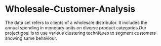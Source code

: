 # Wholesale-Customer-Analysis
The data set refers to clients of a wholesale distributor. It includes the annual spending in monetary units on diverse product categories.Our project goal is to use various clustering techniques to segment customers showing same behaviour.
